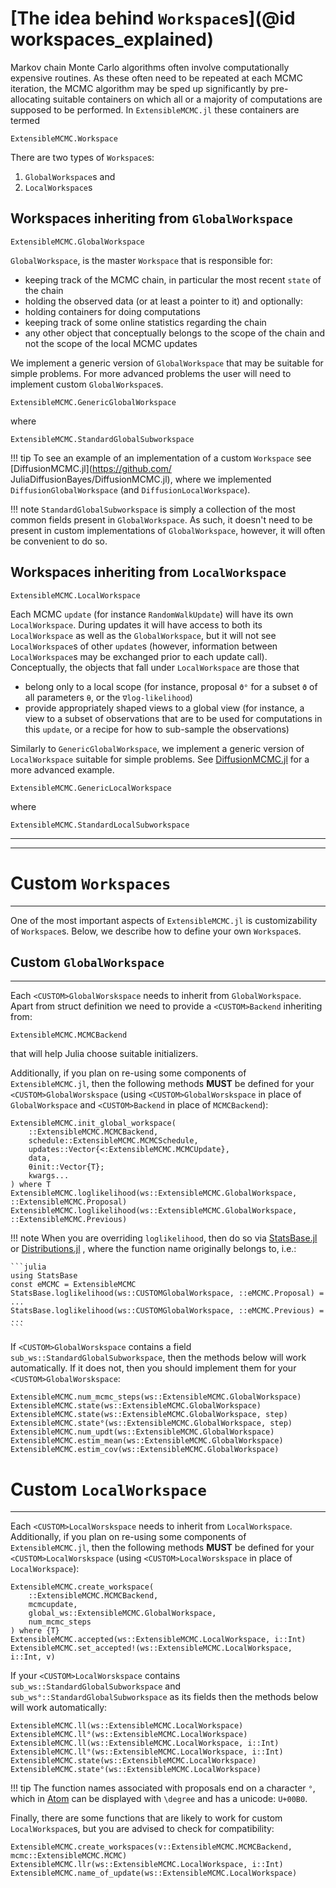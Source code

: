 # [The idea behind `Workspace`s](@id workspaces_explained)
Markov chain Monte Carlo algorithms often involve computationally expensive routines. As these often need to be repeated at each MCMC iteration, the MCMC algorithm may be sped up significantly by pre-allocating suitable containers on which all or a majority of computations are supposed to be performed. In `ExtensibleMCMC.jl` these containers are termed

```@docs
ExtensibleMCMC.Workspace
```

There are two types of `Workspace`s:
1. `GlobalWorkspace`s and
2. `LocalWorkspace`s

## Workspaces inheriting from `GlobalWorkspace`

```@docs
ExtensibleMCMC.GlobalWorkspace
```

`GlobalWorkspace`, is the master `Workspace` that is responsible for:
- keeping track of the MCMC chain, in particular the most recent `state` of the chain
- holding the observed data (or at least a pointer to it)
and optionally:
- holding containers for doing computations
- keeping track of some online statistics regarding the chain
- any other object that conceptually belongs to the scope of the chain and not the scope of the local MCMC updates

We implement a generic version of `GlobalWorkspace` that may be suitable for simple problems. For more advanced problems the user will need to implement custom `GlobalWorkspace`s.
```@docs
ExtensibleMCMC.GenericGlobalWorkspace
```

where

```@docs
ExtensibleMCMC.StandardGlobalSubworkspace
```

!!! tip
    To see an example of an implementation of a custom `Workspace` see [DiffusionMCMC.jl](https://github.com/ JuliaDiffusionBayes/DiffusionMCMC.jl), where we implemented `DiffusionGlobalWorkspace` (and `DiffusionLocalWorkspace`).


!!! note
    `StandardGlobalSubworkspace` is simply a collection of the most common fields present in `GlobalWorkspace`. As such, it doesn't need to be present in custom implementations of `GlobalWorkspace`, however, it will often be convenient to do so.


## Workspaces inheriting from `LocalWorkspace`

```@docs
ExtensibleMCMC.LocalWorkspace
```

Each MCMC `update` (for instance `RandomWalkUpdate`) will have its own `LocalWorkspace`. During updates it will have access to both its `LocalWorkspace` as well as the `GlobalWorkspace`, but it will not see `LocalWorkspace`s of other `update`s (however, information between `LocalWorkspace`s may be exchanged prior to each update call). Conceptually, the objects that fall under `LocalWorkspace` are those that
- belong only to a local scope (for instance, proposal `ϑ°` for a subset `ϑ` of all parameters `θ`, or the `∇log-likelihood`)
- provide appropriately shaped views to a global view (for instance, a view to a subset of observations that are to be used for computations in this `update`, or a recipe for how to sub-sample the observations)

Similarly to `GenericGlobalWorkspace`, we implement a generic version of `LocalWorkspace` suitable for simple problems. See [DiffusionMCMC.jl](https://github.com/JuliaDiffusionBayes/DiffusionMCMC.jl) for a more advanced example.

```@docs
ExtensibleMCMC.GenericLocalWorkspace
```
where

```@docs
ExtensibleMCMC.StandardLocalSubworkspace
```


**********
**********

# Custom `Workspaces`
****
One of the most important aspects of `ExtensibleMCMC.jl` is customizability of `Workspace`s. Below, we describe how to define your own `Workspace`s.


## Custom `GlobalWorkspace`
----
Each `<CUSTOM>GlobalWorskspace` needs to inherit from `GlobalWorkspace`. Apart from struct definition we need to provide a `<CUSTOM>Backend` inheriting from:
```@docs
ExtensibleMCMC.MCMCBackend
```
that will help Julia choose suitable initializers.

Additionally, if you plan on re-using some components of `ExtensibleMCMC.jl`, then the following methods **MUST** be defined for your `<CUSTOM>GlobalWorskspace` (using  `<CUSTOM>GlobalWorskspace` in place of `GlobalWorkspace` and `<CUSTOM>Backend` in place of `MCMCBackend`):
```@docs
ExtensibleMCMC.init_global_workspace(
    ::ExtensibleMCMC.MCMCBackend,
    schedule::ExtensibleMCMC.MCMCSchedule,
    updates::Vector{<:ExtensibleMCMC.MCMCUpdate},
    data,
    θinit::Vector{T};
    kwargs...
) where T
ExtensibleMCMC.loglikelihood(ws::ExtensibleMCMC.GlobalWorkspace, ::ExtensibleMCMC.Proposal)
ExtensibleMCMC.loglikelihood(ws::ExtensibleMCMC.GlobalWorkspace, ::ExtensibleMCMC.Previous)

```
!!! note
    When you are overriding `loglikelihood`, then do so via [StatsBase.jl](https://github.com/JuliaDiffusionBayes/StatsBase.jl) or [Distributions.jl](https://github.com/JuliaDiffusionBayes/Distributions.jl) , where the function name originally belongs to, i.e.:

    ```julia
    using StatsBase
    const eMCMC = ExtensibleMCMC
    StatsBase.loglikelihood(ws::CUSTOMGlobalWorkspace, ::eMCMC.Proposal) = ...
    StatsBase.loglikelihood(ws::CUSTOMGlobalWorkspace, ::eMCMC.Previous) = ...
    ```

If `<CUSTOM>GlobalWorskspace` contains a field `sub_ws::StandardGlobalSubworkspace`, then the methods below will work automatically. If it does not, then you should implement them for your `<CUSTOM>GlobalWorskspace`:
```@docs
ExtensibleMCMC.num_mcmc_steps(ws::ExtensibleMCMC.GlobalWorkspace)
ExtensibleMCMC.state(ws::ExtensibleMCMC.GlobalWorkspace)
ExtensibleMCMC.state(ws::ExtensibleMCMC.GlobalWorkspace, step)
ExtensibleMCMC.state°(ws::ExtensibleMCMC.GlobalWorkspace, step)
ExtensibleMCMC.num_updt(ws::ExtensibleMCMC.GlobalWorkspace)
ExtensibleMCMC.estim_mean(ws::ExtensibleMCMC.GlobalWorkspace)
ExtensibleMCMC.estim_cov(ws::ExtensibleMCMC.GlobalWorkspace)
```

# Custom `LocalWorkspace`
-----------------
Each `<CUSTOM>LocalWorskspace` needs to inherit from `LocalWorkspace`. Additionally, if you plan on re-using some components of `ExtensibleMCMC.jl`, then the following methods **MUST** be defined for your `<CUSTOM>LocalWorskspace` (using  `<CUSTOM>LocalWorskspace` in place of `LocalWorkspace`):
```@docs
ExtensibleMCMC.create_workspace(
    ::ExtensibleMCMC.MCMCBackend,
    mcmcupdate,
    global_ws::ExtensibleMCMC.GlobalWorkspace,
    num_mcmc_steps
) where {T}
ExtensibleMCMC.accepted(ws::ExtensibleMCMC.LocalWorkspace, i::Int)
ExtensibleMCMC.set_accepted!(ws::ExtensibleMCMC.LocalWorkspace, i::Int, v)
```

If your `<CUSTOM>LocalWorskspace` contains `sub_ws::StandardGlobalSubworkspace` and
`sub_ws°::StandardGlobalSubworkspace` as its fields then the methods below will work automatically:
```@docs
ExtensibleMCMC.ll(ws::ExtensibleMCMC.LocalWorkspace)
ExtensibleMCMC.ll°(ws::ExtensibleMCMC.LocalWorkspace)
ExtensibleMCMC.ll(ws::ExtensibleMCMC.LocalWorkspace, i::Int)
ExtensibleMCMC.ll°(ws::ExtensibleMCMC.LocalWorkspace, i::Int)
ExtensibleMCMC.state(ws::ExtensibleMCMC.LocalWorkspace)
ExtensibleMCMC.state°(ws::ExtensibleMCMC.LocalWorkspace)
```
!!! tip
    The function names associated with proposals end on a character `°`, which in [Atom](https://atom.io/) can be displayed with `\degree` and has a unicode: `U+00B0`.

Finally, there are some functions that are likely to work for custom `LocalWorkspace`s, but you are advised to check for compatibility:
```@docs
ExtensibleMCMC.create_workspaces(v::ExtensibleMCMC.MCMCBackend, mcmc::ExtensibleMCMC.MCMC)
ExtensibleMCMC.llr(ws::ExtensibleMCMC.LocalWorkspace, i::Int)
ExtensibleMCMC.name_of_update(ws::ExtensibleMCMC.LocalWorkspace)
```
